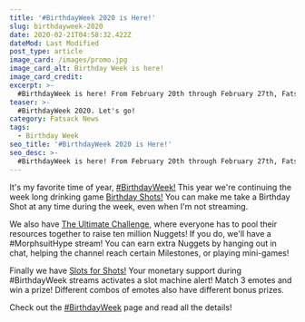 ```yaml
---
title: '#BirthdayWeek 2020 is Here!'
slug: birthdayweek-2020
date: 2020-02-21T04:58:32.422Z
dateMod: Last Modified
post_type: article
image_card: /images/promo.jpg
image_card_alt: Birthday Week is here!
image_card_credit:
excerpt: >-
  #BirthdayWeek is here! From February 20th through February 27th, Fatsack is celebrating his 30th birthday and you can celebrate too!<br><br><div class="flex flex-wrap justify-center"><a href="/birthdayweek" class="fs-btn w-full lg:w-auto lg:mb-0 md:mr-2">#BirthdayWeek Page </a></div>
teaser: >-
  #BirthdayWeek 2020. Let's go!
category: Fatsack News
tags:
  - Birthday Week
seo_title: '#BirthdayWeek 2020 is Here!'
seo_desc: >-
  #BirthdayWeek is here! From February 20th through February 27th, Fatsack is celebrating his 30th birthday and you can celebrate too!
---
```

It's my favorite time of year, [#BirthdayWeek!](/birthdayweek) This year we're continuing the week long drinking game [Birthday Shots!](/birthdayweek#details) You can make me take a Birthday Shot at any time during the week, even when I'm not streaming.

We also have [The Ultimate Challenge](/birthdayweek#morph), where everyone has to pool their resources together to raise ten million Nuggets! If you do, we'll have a #MorphsuitHype stream! You can earn extra Nuggets by hanging out in chat, helping the channel reach certain Milestones, or playing mini-games!

Finally we have [Slots for Shots!](/birthdayweek#slots) Your monetary support during #BirthdayWeek streams activates a slot machine alert! Match 3 emotes and win a prize! Different combos of emotes also have different bonus prizes.

Check out the [#BirthdayWeek](/birthdayweek) page and read all the details!
